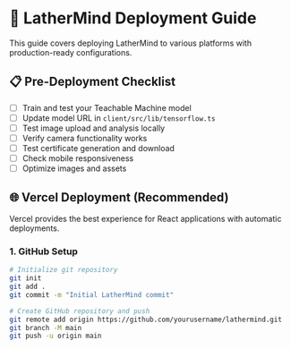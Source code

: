 # 🚀 LatherMind Deployment Guide

This guide covers deploying LatherMind to various platforms with production-ready configurations.

## 📋 Pre-Deployment Checklist

- [ ] Train and test your Teachable Machine model
- [ ] Update model URL in `client/src/lib/tensorflow.ts`
- [ ] Test image upload and analysis locally
- [ ] Verify camera functionality works
- [ ] Test certificate generation and download
- [ ] Check mobile responsiveness
- [ ] Optimize images and assets

## 🌐 Vercel Deployment (Recommended)

Vercel provides the best experience for React applications with automatic deployments.

### 1. GitHub Setup

```bash
# Initialize git repository
git init
git add .
git commit -m "Initial LatherMind commit"

# Create GitHub repository and push
git remote add origin https://github.com/yourusername/lathermind.git
git branch -M main
git push -u origin main
